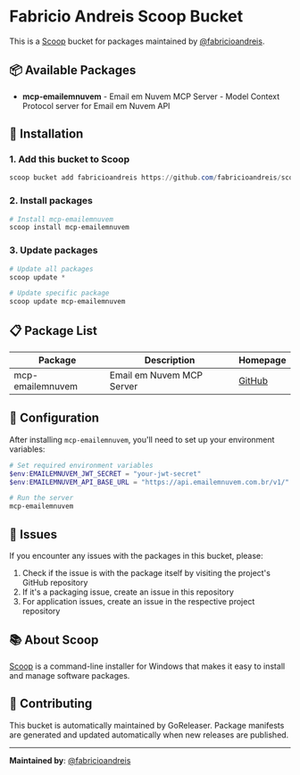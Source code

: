 # Fabricio Andreis Scoop Bucket

This is a [Scoop](https://scoop.sh/) bucket for packages maintained by [@fabricioandreis](https://github.com/fabricioandreis).

## 📦 Available Packages

- **mcp-emailemnuvem** - Email em Nuvem MCP Server - Model Context Protocol server for Email em Nuvem API

## 🚀 Installation

### 1. Add this bucket to Scoop

```powershell
scoop bucket add fabricioandreis https://github.com/fabricioandreis/scoop-bucket
```

### 2. Install packages

```powershell
# Install mcp-emailemnuvem
scoop install mcp-emailemnuvem
```

### 3. Update packages

```powershell
# Update all packages
scoop update *

# Update specific package
scoop update mcp-emailemnuvem
```

## 📋 Package List

| Package | Description | Homepage |
|---------|-------------|----------|
| mcp-emailemnuvem | Email em Nuvem MCP Server | [GitHub](https://github.com/fabricioandreis/mcp-emailemnuvem) |

## 🔧 Configuration

After installing `mcp-emailemnuvem`, you'll need to set up your environment variables:

```powershell
# Set required environment variables
$env:EMAILEMNUVEM_JWT_SECRET = "your-jwt-secret"
$env:EMAILEMNUVEM_API_BASE_URL = "https://api.emailemnuvem.com.br/v1/"

# Run the server
mcp-emailemnuvem
```

## 🐛 Issues

If you encounter any issues with the packages in this bucket, please:

1. Check if the issue is with the package itself by visiting the project's GitHub repository
2. If it's a packaging issue, create an issue in this repository
3. For application issues, create an issue in the respective project repository

## 📚 About Scoop

[Scoop](https://scoop.sh/) is a command-line installer for Windows that makes it easy to install and manage software packages.

## 🤝 Contributing

This bucket is automatically maintained by GoReleaser. Package manifests are generated and updated automatically when new releases are published.

---

**Maintained by**: [@fabricioandreis](https://github.com/fabricioandreis)
